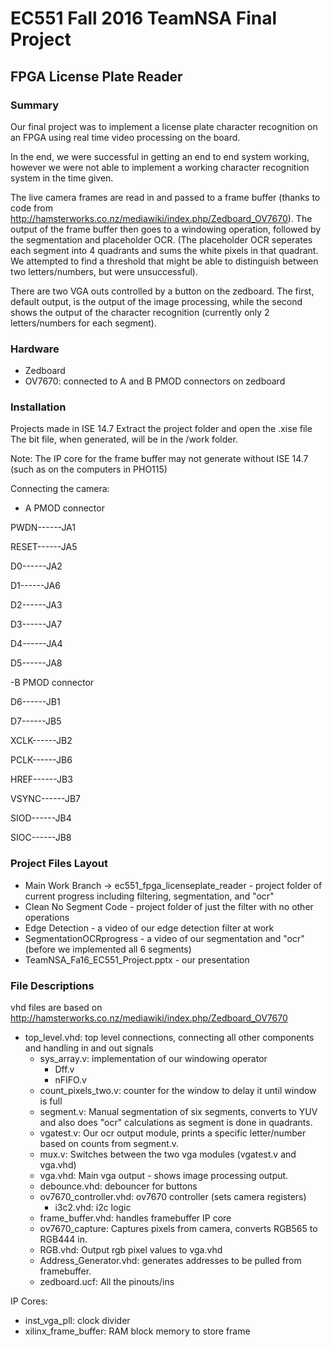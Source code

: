 # EC551 Fall 2016 TeamNSA Final Project 
## FPGA License Plate Reader

### Summary
Our final project was to implement a license plate character recognition on an FPGA using real time video processing on the board. 

In the end, we were successful in getting an end to end system working, however we were not able to implement a working character recognition system in the time given.

The live camera frames are read in and passed to a frame buffer (thanks to code from http://hamsterworks.co.nz/mediawiki/index.php/Zedboard_OV7670). The output of the frame buffer then goes to a windowing operation, followed by the segmentation and placeholder OCR. (The placeholder OCR seperates each segment into 4 quadrants and sums the white pixels in that quadrant. We attempted to find a threshold that might be able to distinguish between two letters/numbers, but were unsuccessful).

There are two VGA outs controlled by a button on the zedboard. The first, default output, is the output of the image processing, while the second shows the output of the character recognition (currently only 2 letters/numbers for each segment).

### Hardware
- Zedboard
- OV7670: connected to A and B PMOD connectors on zedboard

### Installation
Projects made in ISE 14.7
Extract the project folder and open the .xise file
The bit file, when generated, will be in the /work folder.

Note: The IP core for the frame buffer may not generate without ISE 14.7 (such as on the computers in PHO115)

Connecting the camera:

- A PMOD connector

PWDN------JA1

RESET------JA5

D0------JA2

D1------JA6

D2------JA3

D3------JA7

D4------JA4

D5------JA8

-B PMOD connector

D6------JB1

D7------JB5

XCLK------JB2

PCLK------JB6

HREF------JB3

VSYNC------JB7

SIOD------JB4

SIOC------JB8


### Project Files Layout
- Main Work Branch -> ec551_fpga_licenseplate_reader - project folder of current progress including filtering, segmentation, and "ocr"
- Clean No Segment Code - project folder of just the filter with no other operations
- Edge Detection - a video of our edge detection filter at work
- SegmentationOCRprogress - a video of our segmentation and "ocr" (before we implemented all 6 segments) 
- TeamNSA_Fa16_EC551_Project.pptx - our presentation

### File Descriptions
vhd files are based on http://hamsterworks.co.nz/mediawiki/index.php/Zedboard_OV7670

- top_level.vhd: top level connections, connecting all other components and handling in and out signals
	- sys_array.v: implementation of our windowing operator
		- Dff.v
		- nFIFO.v
	- count_pixels_two.v: counter for the window to delay it until window is full
	- segment.v: Manual segmentation of six segments, converts to YUV and also does "ocr" calculations as segment is done in quadrants. 
	- vgatest.v: Our ocr output module, prints a specific letter/number based on counts from segment.v.
	- mux.v: Switches between the two vga modules (vgatest.v and vga.vhd)
	- vga.vhd: Main vga output - shows image processing output.
	- debounce.vhd: debouncer for buttons
	- ov7670_controller.vhd: ov7670 controller (sets camera registers)
		- i3c2.vhd: i2c logic
	- frame_buffer.vhd: handles framebuffer IP core
	- ov7670_capture: Captures pixels from camera, converts RGB565 to RGB444 in.
	- RGB.vhd: Output rgb pixel values to vga.vhd
	- Address_Generator.vhd: generates addresses to be pulled from framebuffer.
	- zedboard.ucf: All the pinouts/ins

IP Cores:
- inst_vga_pll: clock divider
- xilinx_frame_buffer: RAM block memory to store frame